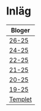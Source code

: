 # Inläg


| Bloger                                                 |
| -------------------------------------------------------- |
| [26-25](https://caspian.rosengren.nu/blog/26-25.html)  |
| [24-25](https://caspian.rosengren.nu/blog/24-25.html)  |
| [22-25](https://caspian.rosengren.nu/blog/22-25.html)  |
| [21-25](https://caspian.rosengren.nu/blog/21-25.html)  |
| [20-25](https://caspian.rosengren.nu/blog/20-25.html)  |
| [19-25](https://caspian.rosengren.nu/blog/19-25.html)  |
| [Templet](https://caspian.rosengren.nu/blog/mall.html) |
